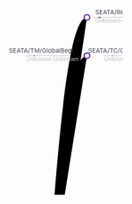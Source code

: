 <svg width="800" height="561"><g transform="translate(160, 0)"><path class="tree-link" d="M 140 979.9999999999999
      C 70 979.9999999999999, 70 979.9999999999999,
      0 979.9999999999999" style="stroke-width: 1.5;"></path><path class="tree-link" d="M 280 34.38596491228071
      C 210 34.38596491228071, 210 979.9999999999999,
      140 979.9999999999999" style="stroke-width: 1.5;"></path><path class="tree-link" d="M 280 103.15789473684208
      C 210 103.15789473684208, 210 979.9999999999999,
      140 979.9999999999999" style="stroke-width: 1.5;"></path><path class="tree-link" d="M 280 550.1754385964912
      C 210 550.1754385964912, 210 979.9999999999999,
      140 979.9999999999999" style="stroke-width: 1.5;"></path><path class="tree-link" d="M 280 1478.5964912280701
      C 210 1478.5964912280701, 210 979.9999999999999,
      140 979.9999999999999" style="stroke-width: 1.5;"></path><path class="tree-link" d="M 280 1925.614035087719
      C 210 1925.614035087719, 210 979.9999999999999,
      140 979.9999999999999" style="stroke-width: 1.5;"></path><path class="tree-link" d="M 420 103.15789473684208
      C 350 103.15789473684208, 350 103.15789473684208,
      280 103.15789473684208" style="stroke-width: 1.5;"></path><path class="tree-link" d="M 420 550.1754385964912
      C 350 550.1754385964912, 350 550.1754385964912,
      280 550.1754385964912" style="stroke-width: 1.5;"></path><path class="tree-link" d="M 420 1478.5964912280701
      C 350 1478.5964912280701, 350 1478.5964912280701,
      280 1478.5964912280701" style="stroke-width: 1.5;"></path><path class="tree-link" d="M 420 1925.614035087719
      C 350 1925.614035087719, 350 1925.614035087719,
      280 1925.614035087719" style="stroke-width: 1.5;"></path><path class="tree-link" d="M 560 103.15789473684208
      C 490 103.15789473684208, 490 103.15789473684208,
      420 103.15789473684208" style="stroke-width: 1.5;"></path><path class="tree-link" d="M 560 550.1754385964912
      C 490 550.1754385964912, 490 550.1754385964912,
      420 550.1754385964912" style="stroke-width: 1.5;"></path><path class="tree-link" d="M 560 1478.5964912280701
      C 490 1478.5964912280701, 490 1478.5964912280701,
      420 1478.5964912280701" style="stroke-width: 1.5;"></path><path class="tree-link" d="M 560 1925.614035087719
      C 490 1925.614035087719, 490 1925.614035087719,
      420 1925.614035087719" style="stroke-width: 1.5;"></path><path class="tree-link" d="M 700 103.15789473684208
      C 630 103.15789473684208, 630 103.15789473684208,
      560 103.15789473684208" style="stroke-width: 1.5;"></path><path class="tree-link" d="M 700 240.70175438596488
      C 630 240.70175438596488, 630 550.1754385964912,
      560 550.1754385964912" style="stroke-width: 1.5;"></path><path class="tree-link" d="M 700 309.4736842105263
      C 630 309.4736842105263, 630 550.1754385964912,
      560 550.1754385964912" style="stroke-width: 1.5;"></path><path class="tree-link" d="M 700 378.24561403508767
      C 630 378.24561403508767, 630 550.1754385964912,
      560 550.1754385964912" style="stroke-width: 1.5;"></path><path class="tree-link" d="M 700 447.0175438596491
      C 630 447.0175438596491, 630 550.1754385964912,
      560 550.1754385964912" style="stroke-width: 1.5;"></path><path class="tree-link" d="M 700 515.7894736842105
      C 630 515.7894736842105, 630 550.1754385964912,
      560 550.1754385964912" style="stroke-width: 1.5;"></path><path class="tree-link" d="M 700 584.5614035087718
      C 630 584.5614035087718, 630 550.1754385964912,
      560 550.1754385964912" style="stroke-width: 1.5;"></path><path class="tree-link" d="M 700 653.3333333333333
      C 630 653.3333333333333, 630 550.1754385964912,
      560 550.1754385964912" style="stroke-width: 1.5;"></path><path class="tree-link" d="M 700 722.1052631578947
      C 630 722.1052631578947, 630 550.1754385964912,
      560 550.1754385964912" style="stroke-width: 1.5;"></path><path class="tree-link" d="M 700 790.8771929824561
      C 630 790.8771929824561, 630 550.1754385964912,
      560 550.1754385964912" style="stroke-width: 1.5;"></path><path class="tree-link" d="M 700 859.6491228070174
      C 630 859.6491228070174, 630 550.1754385964912,
      560 550.1754385964912" style="stroke-width: 1.5;"></path><path class="tree-link" d="M 700 1169.1228070175437
      C 630 1169.1228070175437, 630 1478.5964912280701,
      560 1478.5964912280701" style="stroke-width: 1.5;"></path><path class="tree-link" d="M 700 1237.8947368421052
      C 630 1237.8947368421052, 630 1478.5964912280701,
      560 1478.5964912280701" style="stroke-width: 1.5;"></path><path class="tree-link" d="M 700 1306.6666666666665
      C 630 1306.6666666666665, 630 1478.5964912280701,
      560 1478.5964912280701" style="stroke-width: 1.5;"></path><path class="tree-link" d="M 700 1375.438596491228
      C 630 1375.438596491228, 630 1478.5964912280701,
      560 1478.5964912280701" style="stroke-width: 1.5;"></path><path class="tree-link" d="M 700 1444.2105263157894
      C 630 1444.2105263157894, 630 1478.5964912280701,
      560 1478.5964912280701" style="stroke-width: 1.5;"></path><path class="tree-link" d="M 700 1512.9824561403507
      C 630 1512.9824561403507, 630 1478.5964912280701,
      560 1478.5964912280701" style="stroke-width: 1.5;"></path><path class="tree-link" d="M 700 1581.7543859649122
      C 630 1581.7543859649122, 630 1478.5964912280701,
      560 1478.5964912280701" style="stroke-width: 1.5;"></path><path class="tree-link" d="M 700 1650.5263157894735
      C 630 1650.5263157894735, 630 1478.5964912280701,
      560 1478.5964912280701" style="stroke-width: 1.5;"></path><path class="tree-link" d="M 700 1719.2982456140348
      C 630 1719.2982456140348, 630 1478.5964912280701,
      560 1478.5964912280701" style="stroke-width: 1.5;"></path><path class="tree-link" d="M 700 1788.0701754385964
      C 630 1788.0701754385964, 630 1478.5964912280701,
      560 1478.5964912280701" style="stroke-width: 1.5;"></path><path class="tree-link" d="M 700 1925.614035087719
      C 630 1925.614035087719, 630 1925.614035087719,
      560 1925.614035087719" style="stroke-width: 1.5;"></path><path class="tree-link" d="M 840 722.1052631578947
      C 770 722.1052631578947, 770 722.1052631578947,
      700 722.1052631578947" style="stroke-width: 1.5;"></path><path class="tree-link" d="M 840 1169.1228070175437
      C 770 1169.1228070175437, 770 1169.1228070175437,
      700 1169.1228070175437" style="stroke-width: 1.5;"></path><path class="tree-link" d="M 840 1650.5263157894735
      C 770 1650.5263157894735, 770 1650.5263157894735,
      700 1650.5263157894735" style="stroke-width: 1.5;"></path><path class="tree-link" d="M 980 722.1052631578947
      C 910 722.1052631578947, 910 722.1052631578947,
      840 722.1052631578947" style="stroke-width: 1.5;"></path><path class="tree-link" d="M 980 859.6491228070174
      C 910 859.6491228070174, 910 1169.1228070175437,
      840 1169.1228070175437" style="stroke-width: 1.5;"></path><path class="tree-link" d="M 980 928.4210526315788
      C 910 928.4210526315788, 910 1169.1228070175437,
      840 1169.1228070175437" style="stroke-width: 1.5;"></path><path class="tree-link" d="M 980 997.1929824561403
      C 910 997.1929824561403, 910 1169.1228070175437,
      840 1169.1228070175437" style="stroke-width: 1.5;"></path><path class="tree-link" d="M 980 1065.9649122807016
      C 910 1065.9649122807016, 910 1169.1228070175437,
      840 1169.1228070175437" style="stroke-width: 1.5;"></path><path class="tree-link" d="M 980 1134.7368421052631
      C 910 1134.7368421052631, 910 1169.1228070175437,
      840 1169.1228070175437" style="stroke-width: 1.5;"></path><path class="tree-link" d="M 980 1203.5087719298244
      C 910 1203.5087719298244, 910 1169.1228070175437,
      840 1169.1228070175437" style="stroke-width: 1.5;"></path><path class="tree-link" d="M 980 1272.2807017543857
      C 910 1272.2807017543857, 910 1169.1228070175437,
      840 1169.1228070175437" style="stroke-width: 1.5;"></path><path class="tree-link" d="M 980 1341.0526315789473
      C 910 1341.0526315789473, 910 1169.1228070175437,
      840 1169.1228070175437" style="stroke-width: 1.5;"></path><path class="tree-link" d="M 980 1409.8245614035086
      C 910 1409.8245614035086, 910 1169.1228070175437,
      840 1169.1228070175437" style="stroke-width: 1.5;"></path><path class="tree-link" d="M 980 1478.5964912280701
      C 910 1478.5964912280701, 910 1169.1228070175437,
      840 1169.1228070175437" style="stroke-width: 1.5;"></path><path class="tree-link" d="M 980 1650.5263157894735
      C 910 1650.5263157894735, 910 1650.5263157894735,
      840 1650.5263157894735" style="stroke-width: 1.5;"></path><path class="tree-link" d="M 1120 722.1052631578947
      C 1050 722.1052631578947, 1050 722.1052631578947,
      980 722.1052631578947" style="stroke-width: 1.5;"></path><path class="tree-link" d="M 1120 1341.0526315789473
      C 1050 1341.0526315789473, 1050 1341.0526315789473,
      980 1341.0526315789473" style="stroke-width: 1.5;"></path><path class="tree-link" d="M 1120 1650.5263157894735
      C 1050 1650.5263157894735, 1050 1650.5263157894735,
      980 1650.5263157894735" style="stroke-width: 1.5;"></path><path class="tree-link" d="M 1260 1341.0526315789473
      C 1190 1341.0526315789473, 1190 1341.0526315789473,
      1120 1341.0526315789473" style="stroke-width: 1.5;"></path><path class="tree-link" d="M 1400 1341.0526315789473
      C 1330 1341.0526315789473, 1330 1341.0526315789473,
      1260 1341.0526315789473" style="stroke-width: 1.5;"></path><g class="node" cursor="pointer" transform="translate(0, 980)"><circle class="node" r="5" stroke="rgb(110, 42, 110)" stroke-width="2.5" cursor="pointer" style="fill: rgb(255, 255, 255);"></circle><text font-size="11" dy="-0.5em" x="-15" text-anchor="end" style="fill: rgb(61, 68, 79);">3070ed185f5146a39f6...</text><text class="node-text" x="-15" dy="1em" fill="#bbb" text-anchor="end" style="font-size: 10px;"></text><rect rx="1" ry="1" height="2" width="100" x="-110" y="-1" style="fill: rgba(0, 0, 0, 0.125);"></rect><rect rx="1" ry="1" height="2" width="0" x="0" y="-1" style="fill: rgb(110, 42, 110);"></rect></g><g class="node" cursor="pointer" transform="translate(140, 980)"><circle class="node" r="5" stroke="rgb(110, 64, 170)" stroke-width="2.5" cursor="pointer" style="fill: rgb(255, 255, 255);"></circle><text font-size="11" dy="-0.5em" x="-15" text-anchor="end" style="fill: rgb(61, 68, 79);">{GET}/seata/feign</text><text class="node-text" x="-15" dy="1em" fill="#bbb" text-anchor="end" style="font-size: 10px;">Http-SpringMVC</text><rect rx="1" ry="1" height="2" width="100" x="-110" y="-1" style="fill: rgba(0, 0, 0, 0.125);"></rect><rect rx="1" ry="1" height="2" width="101" x="-110" y="-1" style="fill: rgb(110, 64, 170);"></rect></g><g class="node" cursor="pointer" transform="translate(280, 34.385963439941406)"><circle class="node" r="5" stroke="rgb(110, 64, 170)" stroke-width="2.5" cursor="pointer" style="fill: rgb(255, 255, 255);"></circle><text font-size="11" dy="-0.5em" x="15" text-anchor="start" style="fill: rgb(61, 68, 79);">SEATA/RegisterTMReq...</text><text class="node-text" x="15" dy="1em" fill="#bbb" text-anchor="start" style="font-size: 10px;">Unknown-Unknown</text><rect rx="1" ry="1" height="2" width="100" x="10" y="-1" style="fill: rgba(0, 0, 0, 0.125);"></rect><rect rx="1" ry="1" height="2" width="4.389417215313339" x="20.50963179712265" y="-1" style="fill: rgb(110, 64, 170);"></rect></g><g class="node" cursor="pointer" transform="translate(280, 103.15789794921875)"><circle class="node" r="5" stroke="rgb(110, 64, 170)" stroke-width="2.5" cursor="pointer" style="fill: rgb(255, 255, 255);"></circle><text font-size="11" dy="-0.5em" x="-15" text-anchor="end" style="fill: rgb(61, 68, 79);">SEATA/TM/GlobalBegi...</text><text class="node-text" x="-15" dy="1em" fill="#bbb" text-anchor="end" style="font-size: 10px;">Unknown-Unknown</text><rect rx="1" ry="1" height="2" width="100" x="-110" y="-1" style="fill: rgba(0, 0, 0, 0.125);"></rect><rect rx="1" ry="1" height="2" width="1.9266032674957327" x="-95.32065349914654" y="-1" style="fill: rgb(110, 64, 170);"></rect></g><g class="node" cursor="pointer" transform="translate(280, 550.1754150390625)"><circle class="node" r="5" stroke="rgb(110, 64, 170)" stroke-width="2.5" cursor="pointer" style="fill: rgb(255, 255, 255);"></circle><text font-size="11" dy="-0.5em" x="-15" text-anchor="end" style="fill: rgb(61, 68, 79);">Balancer/storage/{c...</text><text class="node-text" x="-15" dy="1em" fill="#bbb" text-anchor="end" style="font-size: 10px;">Http-Feign</text><rect rx="1" ry="1" height="2" width="100" x="-110" y="-1" style="fill: rgba(0, 0, 0, 0.125);"></rect><rect rx="1" ry="1" height="2" width="42.477688368690565" x="-94.10143867349427" y="-1" style="fill: rgb(110, 64, 170);"></rect></g><g class="node" cursor="pointer" transform="translate(280, 1478.596435546875)"><circle class="node" r="5" stroke="rgb(110, 64, 170)" stroke-width="2.5" cursor="pointer" style="fill: rgb(255, 255, 255);"></circle><text font-size="11" dy="-0.5em" x="-15" text-anchor="end" style="fill: rgb(61, 68, 79);">Balancer/order</text><text class="node-text" x="-15" dy="1em" fill="#bbb" text-anchor="end" style="font-size: 10px;">Http-Feign</text><rect rx="1" ry="1" height="2" width="100" x="-110" y="-1" style="fill: rgba(0, 0, 0, 0.125);"></rect><rect rx="1" ry="1" height="2" width="42.136308217507924" x="-52.30675445013411" y="-1" style="fill: rgb(110, 64, 170);"></rect></g><g class="node" cursor="pointer" transform="translate(280, 1925.614013671875)"><circle class="node" r="5" stroke="rgb(110, 64, 170)" stroke-width="2.5" cursor="pointer" style="fill: rgb(255, 255, 255);"></circle><text font-size="11" dy="-0.5em" x="-15" text-anchor="end" style="fill: rgb(61, 68, 79);">SEATA/TM/GlobalComm...</text><text class="node-text" x="-15" dy="1em" fill="#bbb" text-anchor="end" style="font-size: 10px;">Unknown-Unknown</text><rect rx="1" ry="1" height="2" width="100" x="-110" y="-1" style="fill: rgba(0, 0, 0, 0.125);"></rect><rect rx="1" ry="1" height="2" width="1.3413801511826384" x="-11.121677639600094" y="-1" style="fill: rgb(110, 64, 170);"></rect></g><g class="node" cursor="pointer" transform="translate(420, 103.15789794921875)"><circle class="node" r="5" stroke="rgb(84, 101, 214)" stroke-width="2.5" cursor="pointer" style="fill: rgb(255, 255, 255);"></circle><text font-size="11" dy="-0.5em" x="-15" text-anchor="end" style="fill: rgb(61, 68, 79);">SEATA/TC/GlobalBegi...</text><text class="node-text" x="-15" dy="1em" fill="#bbb" text-anchor="end" style="font-size: 10px;">Unknown-Unknown</text><rect rx="1" ry="1" height="2" width="100" x="-110" y="-1" style="fill: rgba(0, 0, 0, 0.125);"></rect><rect rx="1" ry="1" height="2" width="1.3413801511826384" x="-94.95488905145086" y="-1" style="fill: rgb(84, 101, 214);"></rect></g><g class="node" cursor="pointer" transform="translate(420, 550.1754150390625)"><circle class="node" r="5" stroke="rgb(110, 64, 170)" stroke-width="2.5" cursor="pointer" style="fill: rgb(255, 255, 255);"></circle><text font-size="11" dy="-0.5em" x="-15" text-anchor="end" style="fill: rgb(61, 68, 79);">/storage/C00321/2</text><text class="node-text" x="-15" dy="1em" fill="#bbb" text-anchor="end" style="font-size: 10px;">Http-Feign</text><rect rx="1" ry="1" height="2" width="100" x="-110" y="-1" style="fill: rgba(0, 0, 0, 0.125);"></rect><rect rx="1" ry="1" height="2" width="22.848329675688856" x="-74.71592294562302" y="-1" style="fill: rgb(110, 64, 170);"></rect></g><g class="node" cursor="pointer" transform="translate(420, 1478.596435546875)"><circle class="node" r="5" stroke="rgb(110, 64, 170)" stroke-width="2.5" cursor="pointer" style="fill: rgb(255, 255, 255);"></circle><text font-size="11" dy="-0.5em" x="-15" text-anchor="end" style="fill: rgb(61, 68, 79);">/order</text><text class="node-text" x="-15" dy="1em" fill="#bbb" text-anchor="end" style="font-size: 10px;">Http-Feign</text><rect rx="1" ry="1" height="2" width="100" x="-110" y="-1" style="fill: rgba(0, 0, 0, 0.125);"></rect><rect rx="1" ry="1" height="2" width="40.99024628139478" x="-51.160692514020965" y="-1" style="fill: rgb(110, 64, 170);"></rect></g><g class="node" cursor="pointer" transform="translate(420, 1925.614013671875)"><circle class="node" r="5" stroke="rgb(84, 101, 214)" stroke-width="2.5" cursor="pointer" style="fill: rgb(255, 255, 255);"></circle><text font-size="11" dy="-0.5em" x="-15" text-anchor="end" style="fill: rgb(61, 68, 79);">SEATA/TC/GlobalComm...</text><text class="node-text" x="-15" dy="1em" fill="#bbb" text-anchor="end" style="font-size: 10px;">Unknown-Unknown</text><rect rx="1" ry="1" height="2" width="100" x="-110" y="-1" style="fill: rgba(0, 0, 0, 0.125);"></rect><rect rx="1" ry="1" height="2" width="1.073152889539137" x="-10.975371860521818" y="-1" style="fill: rgb(84, 101, 214);"></rect></g><g class="node" cursor="pointer" transform="translate(560, 103.15789794921875)"><circle class="node" r="5" stroke="rgb(84, 101, 214)" stroke-width="2.5" cursor="pointer" style="fill: rgb(255, 255, 255);"></circle><text font-size="11" dy="-0.5em" x="-15" text-anchor="end" style="fill: rgb(61, 68, 79);">SEATA/TC/GlobalBegi...</text><text class="node-text" x="-15" dy="1em" fill="#bbb" text-anchor="end" style="font-size: 10px;">Unknown-Unknown</text><rect rx="1" ry="1" height="2" width="100" x="-110" y="-1" style="fill: rgba(0, 0, 0, 0.125);"></rect><rect rx="1" ry="1" height="2" width="1" x="-94.61350890026823" y="-1" style="fill: rgb(84, 101, 214);"></rect></g><g class="node" cursor="pointer" transform="translate(560, 550.1754150390625)"><circle class="node" r="5" stroke="rgb(47, 150, 224)" stroke-width="2.5" cursor="pointer" style="fill: rgb(255, 255, 255);"></circle><text font-size="11" dy="-0.5em" x="-15" text-anchor="end" style="fill: rgb(61, 68, 79);">{GET}/storage/{comm...</text><text class="node-text" x="-15" dy="1em" fill="#bbb" text-anchor="end" style="font-size: 10px;">Http-SpringMVC</text><rect rx="1" ry="1" height="2" width="100" x="-110" y="-1" style="fill: rgba(0, 0, 0, 0.125);"></rect><rect rx="1" ry="1" height="2" width="20.72689587905389" x="-72.39941477688369" y="-1" style="fill: rgb(47, 150, 224);"></rect></g><g class="node" cursor="pointer" transform="translate(560, 1478.596435546875)"><circle class="node" r="5" stroke="rgb(26, 199, 194)" stroke-width="2.5" cursor="pointer" style="fill: rgb(255, 255, 255);"></circle><text font-size="11" dy="-0.5em" x="-15" text-anchor="end" style="fill: rgb(61, 68, 79);">{POST}/order</text><text class="node-text" x="-15" dy="1em" fill="#bbb" text-anchor="end" style="font-size: 10px;">Http-SpringMVC</text><rect rx="1" ry="1" height="2" width="100" x="-110" y="-1" style="fill: rgba(0, 0, 0, 0.125);"></rect><rect rx="1" ry="1" height="2" width="39.33211411850768" x="-49.23433308949037" y="-1" style="fill: rgb(26, 199, 194);"></rect></g><g class="node" cursor="pointer" transform="translate(560, 1925.614013671875)"><circle class="node" r="5" stroke="rgb(84, 101, 214)" stroke-width="2.5" cursor="pointer" style="fill: rgb(255, 255, 255);"></circle><text font-size="11" dy="-0.5em" x="-15" text-anchor="end" style="fill: rgb(61, 68, 79);">SEATA/TC/GlobalComm...</text><text class="node-text" x="-15" dy="1em" fill="#bbb" text-anchor="end" style="font-size: 10px;">Unknown-Unknown</text><rect rx="1" ry="1" height="2" width="100" x="-110" y="-1" style="fill: rgba(0, 0, 0, 0.125);"></rect><rect rx="1" ry="1" height="2" width="1.0243842965130456" x="-10.926603267495736" y="-1" style="fill: rgb(84, 101, 214);"></rect></g><g class="node" cursor="pointer" transform="translate(700, 103.15789794921875)"><circle class="node" r="5" stroke="rgb(110, 64, 170)" stroke-width="2.5" cursor="pointer" style="fill: rgb(255, 255, 255);"></circle><text font-size="11" dy="-0.5em" x="15" text-anchor="start" style="fill: rgb(61, 68, 79);">SEATA/TM/GlobalBegi...</text><text class="node-text" x="15" dy="1em" fill="#bbb" text-anchor="start" style="font-size: 10px;">Unknown-Unknown</text><rect rx="1" ry="1" height="2" width="100" x="10" y="-1" style="fill: rgba(0, 0, 0, 0.125);"></rect><rect rx="1" ry="1" height="2" width="1" x="25.605949768349184" y="-1" style="fill: rgb(110, 64, 170);"></rect></g><g class="node" cursor="pointer" transform="translate(700, 240.70175170898438)"><circle class="node" r="5" stroke="rgb(47, 150, 224)" stroke-width="2.5" cursor="pointer" style="fill: rgb(255, 255, 255);"></circle><text font-size="11" dy="-0.5em" x="15" text-anchor="start" style="fill: rgb(61, 68, 79);">Mysql/JDBI/Statemen...</text><text class="node-text" x="15" dy="1em" fill="#bbb" text-anchor="start" style="font-size: 10px;">Database-mysql-connector-java</text><rect rx="1" ry="1" height="2" width="100" x="10" y="-1" style="fill: rgba(0, 0, 0, 0.125);"></rect><rect rx="1" ry="1" height="2" width="1.121921482565228" x="59.158741770299926" y="-1" style="fill: rgb(47, 150, 224);"></rect></g><g class="node" cursor="pointer" transform="translate(700, 309.47369384765625)"><circle class="node" r="5" stroke="rgb(47, 150, 224)" stroke-width="2.5" cursor="pointer" style="fill: rgb(255, 255, 255);"></circle><text font-size="11" dy="-0.5em" x="15" text-anchor="start" style="fill: rgb(61, 68, 79);">Mysql/JDBI/Statemen...</text><text class="node-text" x="15" dy="1em" fill="#bbb" text-anchor="start" style="font-size: 10px;">Database-mysql-connector-java</text><rect rx="1" ry="1" height="2" width="100" x="10" y="-1" style="fill: rgba(0, 0, 0, 0.125);"></rect><rect rx="1" ry="1" height="2" width="1.121921482565228" x="59.69519629358693" y="-1" style="fill: rgb(47, 150, 224);"></rect></g><g class="node" cursor="pointer" transform="translate(700, 378.24560546875)"><circle class="node" r="5" stroke="rgb(47, 150, 224)" stroke-width="2.5" cursor="pointer" style="fill: rgb(255, 255, 255);"></circle><text font-size="11" dy="-0.5em" x="15" text-anchor="start" style="fill: rgb(61, 68, 79);">Mysql/JDBI/Statemen...</text><text class="node-text" x="15" dy="1em" fill="#bbb" text-anchor="start" style="font-size: 10px;">Database-mysql-connector-java</text><rect rx="1" ry="1" height="2" width="100" x="10" y="-1" style="fill: rgba(0, 0, 0, 0.125);"></rect><rect rx="1" ry="1" height="2" width="1.1706900755913192" x="59.91465496220434" y="-1" style="fill: rgb(47, 150, 224);"></rect></g><g class="node" cursor="pointer" transform="translate(700, 447.0175476074219)"><circle class="node" r="5" stroke="rgb(47, 150, 224)" stroke-width="2.5" cursor="pointer" style="fill: rgb(255, 255, 255);"></circle><text font-size="11" dy="-0.5em" x="15" text-anchor="start" style="fill: rgb(61, 68, 79);">Mysql/JDBI/Statemen...</text><text class="node-text" x="15" dy="1em" fill="#bbb" text-anchor="start" style="font-size: 10px;">Database-mysql-connector-java</text><rect rx="1" ry="1" height="2" width="100" x="10" y="-1" style="fill: rgba(0, 0, 0, 0.125);"></rect><rect rx="1" ry="1" height="2" width="1.1706900755913192" x="60.18288222384785" y="-1" style="fill: rgb(47, 150, 224);"></rect></g><g class="node" cursor="pointer" transform="translate(700, 515.7894897460938)"><circle class="node" r="5" stroke="rgb(47, 150, 224)" stroke-width="2.5" cursor="pointer" style="fill: rgb(255, 255, 255);"></circle><text font-size="11" dy="-0.5em" x="15" text-anchor="start" style="fill: rgb(61, 68, 79);">Mysql/JDBI/Prepared...</text><text class="node-text" x="15" dy="1em" fill="#bbb" text-anchor="start" style="font-size: 10px;">Database-mysql-connector-java</text><rect rx="1" ry="1" height="2" width="100" x="10" y="-1" style="fill: rgba(0, 0, 0, 0.125);"></rect><rect rx="1" ry="1" height="2" width="1.1706900755913192" x="61.962935869300175" y="-1" style="fill: rgb(47, 150, 224);"></rect></g><g class="node" cursor="pointer" transform="translate(700, 584.5614013671875)"><circle class="node" r="5" stroke="rgb(47, 150, 224)" stroke-width="2.5" cursor="pointer" style="fill: rgb(255, 255, 255);"></circle><text font-size="11" dy="-0.5em" x="15" text-anchor="start" style="fill: rgb(61, 68, 79);">Mysql/JDBI/Prepared...</text><text class="node-text" x="15" dy="1em" fill="#bbb" text-anchor="start" style="font-size: 10px;">Database-mysql-connector-java</text><rect rx="1" ry="1" height="2" width="100" x="10" y="-1" style="fill: rgba(0, 0, 0, 0.125);"></rect><rect rx="1" ry="1" height="2" width="1.3169958546695928" x="62.23116313094367" y="-1" style="fill: rgb(47, 150, 224);"></rect></g><g class="node" cursor="pointer" transform="translate(700, 653.3333129882812)"><circle class="node" r="5" stroke="rgb(47, 150, 224)" stroke-width="2.5" cursor="pointer" style="fill: rgb(255, 255, 255);"></circle><text font-size="11" dy="-0.5em" x="15" text-anchor="start" style="fill: rgb(61, 68, 79);">Mysql/JDBI/Prepared...</text><text class="node-text" x="15" dy="1em" fill="#bbb" text-anchor="start" style="font-size: 10px;">Database-mysql-connector-java</text><rect rx="1" ry="1" height="2" width="100" x="10" y="-1" style="fill: rgba(0, 0, 0, 0.125);"></rect><rect rx="1" ry="1" height="2" width="1.1706900755913192" x="62.57254328212632" y="-1" style="fill: rgb(47, 150, 224);"></rect></g><g class="node" cursor="pointer" transform="translate(700, 722.1052856445312)"><circle class="node" r="5" stroke="rgb(47, 150, 224)" stroke-width="2.5" cursor="pointer" style="fill: rgb(255, 255, 255);"></circle><text font-size="11" dy="-0.5em" x="-15" text-anchor="end" style="fill: rgb(61, 68, 79);">SEATA/RM/BranchRegi...</text><text class="node-text" x="-15" dy="1em" fill="#bbb" text-anchor="end" style="font-size: 10px;">Unknown-Unknown</text><rect rx="1" ry="1" height="2" width="100" x="-110" y="-1" style="fill: rgba(0, 0, 0, 0.125);"></rect><rect rx="1" ry="1" height="2" width="1.5608388198000487" x="-56.866617898073635" y="-1" style="fill: rgb(47, 150, 224);"></rect></g><g class="node" cursor="pointer" transform="translate(700, 790.877197265625)"><circle class="node" r="5" stroke="rgb(47, 150, 224)" stroke-width="2.5" cursor="pointer" style="fill: rgb(255, 255, 255);"></circle><text font-size="11" dy="-0.5em" x="15" text-anchor="start" style="fill: rgb(61, 68, 79);">Mysql/JDBI/Prepared...</text><text class="node-text" x="15" dy="1em" fill="#bbb" text-anchor="start" style="font-size: 10px;">Database-mysql-connector-java</text><rect rx="1" ry="1" height="2" width="100" x="10" y="-1" style="fill: rgba(0, 0, 0, 0.125);"></rect><rect rx="1" ry="1" height="2" width="1.243842965130456" x="65.01097293343088" y="-1" style="fill: rgb(47, 150, 224);"></rect></g><g class="node" cursor="pointer" transform="translate(700, 859.6491088867188)"><circle class="node" r="5" stroke="rgb(47, 150, 224)" stroke-width="2.5" cursor="pointer" style="fill: rgb(255, 255, 255);"></circle><text font-size="11" dy="-0.5em" x="15" text-anchor="start" style="fill: rgb(61, 68, 79);">Mysql/JDBI/Connecti...</text><text class="node-text" x="15" dy="1em" fill="#bbb" text-anchor="start" style="font-size: 10px;">Database-mysql-connector-java</text><rect rx="1" ry="1" height="2" width="100" x="10" y="-1" style="fill: rgba(0, 0, 0, 0.125);"></rect><rect rx="1" ry="1" height="2" width="1.487685930260912" x="65.25481589856133" y="-1" style="fill: rgb(47, 150, 224);"></rect></g><g class="node" cursor="pointer" transform="translate(700, 1169.122802734375)"><circle class="node" r="5" stroke="rgb(26, 199, 194)" stroke-width="2.5" cursor="pointer" style="fill: rgb(255, 255, 255);"></circle><text font-size="11" dy="-0.5em" x="-15" text-anchor="end" style="fill: rgb(61, 68, 79);">/account</text><text class="node-text" x="-15" dy="1em" fill="#bbb" text-anchor="end" style="font-size: 10px;">Http-SpringRestTemplate</text><rect rx="1" ry="1" height="2" width="100" x="-110" y="-1" style="fill: rgba(0, 0, 0, 0.125);"></rect><rect rx="1" ry="1" height="2" width="20.409900024384296" x="-45.722994391611806" y="-1" style="fill: rgb(26, 199, 194);"></rect></g><g class="node" cursor="pointer" transform="translate(700, 1237.894775390625)"><circle class="node" r="5" stroke="rgb(26, 199, 194)" stroke-width="2.5" cursor="pointer" style="fill: rgb(255, 255, 255);"></circle><text font-size="11" dy="-0.5em" x="15" text-anchor="start" style="fill: rgb(61, 68, 79);">Mysql/JDBI/Statemen...</text><text class="node-text" x="15" dy="1em" fill="#bbb" text-anchor="start" style="font-size: 10px;">Database-mysql-connector-java</text><rect rx="1" ry="1" height="2" width="100" x="10" y="-1" style="fill: rgba(0, 0, 0, 0.125);"></rect><rect rx="1" ry="1" height="2" width="1.121921482565228" x="102.53840526700805" y="-1" style="fill: rgb(26, 199, 194);"></rect></g><g class="node" cursor="pointer" transform="translate(700, 1306.6666259765625)"><circle class="node" r="5" stroke="rgb(26, 199, 194)" stroke-width="2.5" cursor="pointer" style="fill: rgb(255, 255, 255);"></circle><text font-size="11" dy="-0.5em" x="15" text-anchor="start" style="fill: rgb(61, 68, 79);">Mysql/JDBI/Statemen...</text><text class="node-text" x="15" dy="1em" fill="#bbb" text-anchor="start" style="font-size: 10px;">Database-mysql-connector-java</text><rect rx="1" ry="1" height="2" width="100" x="10" y="-1" style="fill: rgba(0, 0, 0, 0.125);"></rect><rect rx="1" ry="1" height="2" width="1.1463057790782736" x="103.0017069007559" y="-1" style="fill: rgb(26, 199, 194);"></rect></g><g class="node" cursor="pointer" transform="translate(700, 1375.4385986328125)"><circle class="node" r="5" stroke="rgb(26, 199, 194)" stroke-width="2.5" cursor="pointer" style="fill: rgb(255, 255, 255);"></circle><text font-size="11" dy="-0.5em" x="15" text-anchor="start" style="fill: rgb(61, 68, 79);">Mysql/JDBI/Statemen...</text><text class="node-text" x="15" dy="1em" fill="#bbb" text-anchor="start" style="font-size: 10px;">Database-mysql-connector-java</text><rect rx="1" ry="1" height="2" width="100" x="10" y="-1" style="fill: rgba(0, 0, 0, 0.125);"></rect><rect rx="1" ry="1" height="2" width="1.1950743721043648" x="103.22116556937333" y="-1" style="fill: rgb(26, 199, 194);"></rect></g><g class="node" cursor="pointer" transform="translate(700, 1444.2105712890625)"><circle class="node" r="5" stroke="rgb(26, 199, 194)" stroke-width="2.5" cursor="pointer" style="fill: rgb(255, 255, 255);"></circle><text font-size="11" dy="-0.5em" x="15" text-anchor="start" style="fill: rgb(61, 68, 79);">Mysql/JDBI/Statemen...</text><text class="node-text" x="15" dy="1em" fill="#bbb" text-anchor="start" style="font-size: 10px;">Database-mysql-connector-java</text><rect rx="1" ry="1" height="2" width="100" x="10" y="-1" style="fill: rgba(0, 0, 0, 0.125);"></rect><rect rx="1" ry="1" height="2" width="1.121921482565228" x="103.48939283101683" y="-1" style="fill: rgb(26, 199, 194);"></rect></g><g class="node" cursor="pointer" transform="translate(700, 1512.982421875)"><circle class="node" r="5" stroke="rgb(26, 199, 194)" stroke-width="2.5" cursor="pointer" style="fill: rgb(255, 255, 255);"></circle><text font-size="11" dy="-0.5em" x="15" text-anchor="start" style="fill: rgb(61, 68, 79);">Mysql/JDBI/Prepared...</text><text class="node-text" x="15" dy="1em" fill="#bbb" text-anchor="start" style="font-size: 10px;">Database-mysql-connector-java</text><rect rx="1" ry="1" height="2" width="100" x="10" y="-1" style="fill: rgba(0, 0, 0, 0.125);"></rect><rect rx="1" ry="1" height="2" width="1.487685930260912" x="103.85515727871251" y="-1" style="fill: rgb(26, 199, 194);"></rect></g><g class="node" cursor="pointer" transform="translate(700, 1581.75439453125)"><circle class="node" r="5" stroke="rgb(26, 199, 194)" stroke-width="2.5" cursor="pointer" style="fill: rgb(255, 255, 255);"></circle><text font-size="11" dy="-0.5em" x="15" text-anchor="start" style="fill: rgb(61, 68, 79);">Mysql/JDBI/Prepared...</text><text class="node-text" x="15" dy="1em" fill="#bbb" text-anchor="start" style="font-size: 10px;">Database-mysql-connector-java</text><rect rx="1" ry="1" height="2" width="100" x="10" y="-1" style="fill: rgba(0, 0, 0, 0.125);"></rect><rect rx="1" ry="1" height="2" width="1.073152889539137" x="105.07437210436478" y="-1" style="fill: rgb(26, 199, 194);"></rect></g><g class="node" cursor="pointer" transform="translate(700, 1650.5263671875)"><circle class="node" r="5" stroke="rgb(26, 199, 194)" stroke-width="2.5" cursor="pointer" style="fill: rgb(255, 255, 255);"></circle><text font-size="11" dy="-0.5em" x="-15" text-anchor="end" style="fill: rgb(61, 68, 79);">SEATA/RM/BranchRegi...</text><text class="node-text" x="-15" dy="1em" fill="#bbb" text-anchor="end" style="font-size: 10px;">Unknown-Unknown</text><rect rx="1" ry="1" height="2" width="100" x="-110" y="-1" style="fill: rgba(0, 0, 0, 0.125);"></rect><rect rx="1" ry="1" height="2" width="1.5120702267739574" x="-14.462326261887341" y="-1" style="fill: rgb(26, 199, 194);"></rect></g><g class="node" cursor="pointer" transform="translate(700, 1719.2982177734375)"><circle class="node" r="5" stroke="rgb(26, 199, 194)" stroke-width="2.5" cursor="pointer" style="fill: rgb(255, 255, 255);"></circle><text font-size="11" dy="-0.5em" x="15" text-anchor="start" style="fill: rgb(61, 68, 79);">Mysql/JDBI/Prepared...</text><text class="node-text" x="15" dy="1em" fill="#bbb" text-anchor="start" style="font-size: 10px;">Database-mysql-connector-java</text><rect rx="1" ry="1" height="2" width="100" x="10" y="-1" style="fill: rgba(0, 0, 0, 0.125);"></rect><rect rx="1" ry="1" height="2" width="1.3413801511826384" x="107.34211168007802" y="-1" style="fill: rgb(26, 199, 194);"></rect></g><g class="node" cursor="pointer" transform="translate(700, 1788.0701904296875)"><circle class="node" r="5" stroke="rgb(26, 199, 194)" stroke-width="2.5" cursor="pointer" style="fill: rgb(255, 255, 255);"></circle><text font-size="11" dy="-0.5em" x="15" text-anchor="start" style="fill: rgb(61, 68, 79);">Mysql/JDBI/Connecti...</text><text class="node-text" x="15" dy="1em" fill="#bbb" text-anchor="start" style="font-size: 10px;">Database-mysql-connector-java</text><rect rx="1" ry="1" height="2" width="100" x="10" y="-1" style="fill: rgba(0, 0, 0, 0.125);"></rect><rect rx="1" ry="1" height="2" width="1.1706900755913192" x="107.68349183126067" y="-1" style="fill: rgb(26, 199, 194);"></rect></g><g class="node" cursor="pointer" transform="translate(700, 1925.614013671875)"><circle class="node" r="5" stroke="rgb(110, 64, 170)" stroke-width="2.5" cursor="pointer" style="fill: rgb(255, 255, 255);"></circle><text font-size="11" dy="-0.5em" x="15" text-anchor="start" style="fill: rgb(61, 68, 79);">SEATA/TM/GlobalComm...</text><text class="node-text" x="15" dy="1em" fill="#bbb" text-anchor="start" style="font-size: 10px;">Unknown-Unknown</text><rect rx="1" ry="1" height="2" width="100" x="10" y="-1" style="fill: rgba(0, 0, 0, 0.125);"></rect><rect rx="1" ry="1" height="2" width="1" x="109.21970251158254" y="-1" style="fill: rgb(110, 64, 170);"></rect></g><g class="node" cursor="pointer" transform="translate(840, 722.1052856445312)"><circle class="node" r="5" stroke="rgb(84, 101, 214)" stroke-width="2.5" cursor="pointer" style="fill: rgb(255, 255, 255);"></circle><text font-size="11" dy="-0.5em" x="-15" text-anchor="end" style="fill: rgb(61, 68, 79);">SEATA/TC/BranchRegi...</text><text class="node-text" x="-15" dy="1em" fill="#bbb" text-anchor="end" style="font-size: 10px;">Unknown-Unknown</text><rect rx="1" ry="1" height="2" width="100" x="-110" y="-1" style="fill: rgba(0, 0, 0, 0.125);"></rect><rect rx="1" ry="1" height="2" width="1.0975371860521823" x="-56.62277493294319" y="-1" style="fill: rgb(84, 101, 214);"></rect></g><g class="node" cursor="pointer" transform="translate(840, 1169.122802734375)"><circle class="node" r="5" stroke="rgb(40, 234, 141)" stroke-width="2.5" cursor="pointer" style="fill: rgb(255, 255, 255);"></circle><text font-size="11" dy="-0.5em" x="-15" text-anchor="end" style="fill: rgb(61, 68, 79);">{POST}/account</text><text class="node-text" x="-15" dy="1em" fill="#bbb" text-anchor="end" style="font-size: 10px;">Http-SpringMVC</text><rect rx="1" ry="1" height="2" width="100" x="-110" y="-1" style="fill: rgba(0, 0, 0, 0.125);"></rect><rect rx="1" ry="1" height="2" width="18.434772006827604" x="-43.479639112411604" y="-1" style="fill: rgb(40, 234, 141);"></rect></g><g class="node" cursor="pointer" transform="translate(840, 1650.5263671875)"><circle class="node" r="5" stroke="rgb(84, 101, 214)" stroke-width="2.5" cursor="pointer" style="fill: rgb(255, 255, 255);"></circle><text font-size="11" dy="-0.5em" x="-15" text-anchor="end" style="fill: rgb(61, 68, 79);">SEATA/TC/BranchRegi...</text><text class="node-text" x="-15" dy="1em" fill="#bbb" text-anchor="end" style="font-size: 10px;">Unknown-Unknown</text><rect rx="1" ry="1" height="2" width="100" x="-110" y="-1" style="fill: rgba(0, 0, 0, 0.125);"></rect><rect rx="1" ry="1" height="2" width="1.073152889539137" x="-14.291636186296017" y="-1" style="fill: rgb(84, 101, 214);"></rect></g><g class="node" cursor="pointer" transform="translate(980, 722.1052856445312)"><circle class="node" r="5" stroke="rgb(84, 101, 214)" stroke-width="2.5" cursor="pointer" style="fill: rgb(255, 255, 255);"></circle><text font-size="11" dy="-0.5em" x="-15" text-anchor="end" style="fill: rgb(61, 68, 79);">SEATA/TC/BranchRegi...</text><text class="node-text" x="-15" dy="1em" fill="#bbb" text-anchor="end" style="font-size: 10px;">Unknown-Unknown</text><rect rx="1" ry="1" height="2" width="100" x="-110" y="-1" style="fill: rgba(0, 0, 0, 0.125);"></rect><rect rx="1" ry="1" height="2" width="1" x="-56.525237746891" y="-1" style="fill: rgb(84, 101, 214);"></rect></g><g class="node" cursor="pointer" transform="translate(980, 859.6491088867188)"><circle class="node" r="5" stroke="rgb(40, 234, 141)" stroke-width="2.5" cursor="pointer" style="fill: rgb(255, 255, 255);"></circle><text font-size="11" dy="-0.5em" x="15" text-anchor="start" style="fill: rgb(61, 68, 79);">Mysql/JDBI/Statemen...</text><text class="node-text" x="15" dy="1em" fill="#bbb" text-anchor="start" style="font-size: 10px;">Database-mysql-connector-java</text><rect rx="1" ry="1" height="2" width="100" x="10" y="-1" style="fill: rgba(0, 0, 0, 0.125);"></rect><rect rx="1" ry="1" height="2" width="1.121921482565228" x="85.8839307485979" y="-1" style="fill: rgb(40, 234, 141);"></rect></g><g class="node" cursor="pointer" transform="translate(980, 928.4210815429688)"><circle class="node" r="5" stroke="rgb(40, 234, 141)" stroke-width="2.5" cursor="pointer" style="fill: rgb(255, 255, 255);"></circle><text font-size="11" dy="-0.5em" x="15" text-anchor="start" style="fill: rgb(61, 68, 79);">Mysql/JDBI/Statemen...</text><text class="node-text" x="15" dy="1em" fill="#bbb" text-anchor="start" style="font-size: 10px;">Database-mysql-connector-java</text><rect rx="1" ry="1" height="2" width="100" x="10" y="-1" style="fill: rgba(0, 0, 0, 0.125);"></rect><rect rx="1" ry="1" height="2" width="1.0975371860521823" x="86.34723238234577" y="-1" style="fill: rgb(40, 234, 141);"></rect></g><g class="node" cursor="pointer" transform="translate(980, 997.1929931640625)"><circle class="node" r="5" stroke="rgb(40, 234, 141)" stroke-width="2.5" cursor="pointer" style="fill: rgb(255, 255, 255);"></circle><text font-size="11" dy="-0.5em" x="15" text-anchor="start" style="fill: rgb(61, 68, 79);">Mysql/JDBI/Statemen...</text><text class="node-text" x="15" dy="1em" fill="#bbb" text-anchor="start" style="font-size: 10px;">Database-mysql-connector-java</text><rect rx="1" ry="1" height="2" width="100" x="10" y="-1" style="fill: rgba(0, 0, 0, 0.125);"></rect><rect rx="1" ry="1" height="2" width="1.1950743721043648" x="86.54230675445012" y="-1" style="fill: rgb(40, 234, 141);"></rect></g><g class="node" cursor="pointer" transform="translate(980, 1065.9649658203125)"><circle class="node" r="5" stroke="rgb(40, 234, 141)" stroke-width="2.5" cursor="pointer" style="fill: rgb(255, 255, 255);"></circle><text font-size="11" dy="-0.5em" x="15" text-anchor="start" style="fill: rgb(61, 68, 79);">Mysql/JDBI/Statemen...</text><text class="node-text" x="15" dy="1em" fill="#bbb" text-anchor="start" style="font-size: 10px;">Database-mysql-connector-java</text><rect rx="1" ry="1" height="2" width="100" x="10" y="-1" style="fill: rgba(0, 0, 0, 0.125);"></rect><rect rx="1" ry="1" height="2" width="1.121921482565228" x="86.83491831260667" y="-1" style="fill: rgb(40, 234, 141);"></rect></g><g class="node" cursor="pointer" transform="translate(980, 1134.73681640625)"><circle class="node" r="5" stroke="rgb(40, 234, 141)" stroke-width="2.5" cursor="pointer" style="fill: rgb(255, 255, 255);"></circle><text font-size="11" dy="-0.5em" x="15" text-anchor="start" style="fill: rgb(61, 68, 79);">Mysql/JDBI/Prepared...</text><text class="node-text" x="15" dy="1em" fill="#bbb" text-anchor="start" style="font-size: 10px;">Database-mysql-connector-java</text><rect rx="1" ry="1" height="2" width="100" x="10" y="-1" style="fill: rgba(0, 0, 0, 0.125);"></rect><rect rx="1" ry="1" height="2" width="1.1463057790782736" x="88.54181906851987" y="-1" style="fill: rgb(40, 234, 141);"></rect></g><g class="node" cursor="pointer" transform="translate(980, 1203.5087890625)"><circle class="node" r="5" stroke="rgb(40, 234, 141)" stroke-width="2.5" cursor="pointer" style="fill: rgb(255, 255, 255);"></circle><text font-size="11" dy="-0.5em" x="15" text-anchor="start" style="fill: rgb(61, 68, 79);">Mysql/JDBI/Prepared...</text><text class="node-text" x="15" dy="1em" fill="#bbb" text-anchor="start" style="font-size: 10px;">Database-mysql-connector-java</text><rect rx="1" ry="1" height="2" width="100" x="10" y="-1" style="fill: rgba(0, 0, 0, 0.125);"></rect><rect rx="1" ry="1" height="2" width="1.2926115581565472" x="88.78566203365033" y="-1" style="fill: rgb(40, 234, 141);"></rect></g><g class="node" cursor="pointer" transform="translate(980, 1272.28076171875)"><circle class="node" r="5" stroke="rgb(40, 234, 141)" stroke-width="2.5" cursor="pointer" style="fill: rgb(255, 255, 255);"></circle><text font-size="11" dy="-0.5em" x="15" text-anchor="start" style="fill: rgb(61, 68, 79);">Mysql/JDBI/Prepared...</text><text class="node-text" x="15" dy="1em" fill="#bbb" text-anchor="start" style="font-size: 10px;">Database-mysql-connector-java</text><rect rx="1" ry="1" height="2" width="100" x="10" y="-1" style="fill: rgba(0, 0, 0, 0.125);"></rect><rect rx="1" ry="1" height="2" width="1.1463057790782736" x="89.10265788831992" y="-1" style="fill: rgb(40, 234, 141);"></rect></g><g class="node" cursor="pointer" transform="translate(980, 1341.0526123046875)"><circle class="node" r="5" stroke="rgb(40, 234, 141)" stroke-width="2.5" cursor="pointer" style="fill: rgb(255, 255, 255);"></circle><text font-size="11" dy="-0.5em" x="-15" text-anchor="end" style="fill: rgb(61, 68, 79);">SEATA/RM/BranchRegi...</text><text class="node-text" x="-15" dy="1em" fill="#bbb" text-anchor="end" style="font-size: 10px;">Unknown-Unknown</text><rect rx="1" ry="1" height="2" width="100" x="-110" y="-1" style="fill: rgba(0, 0, 0, 0.125);"></rect><rect rx="1" ry="1" height="2" width="1.5608388198000487" x="-30.385271884906118" y="-1" style="fill: rgb(40, 234, 141);"></rect></g><g class="node" cursor="pointer" transform="translate(980, 1409.8245849609375)"><circle class="node" r="5" stroke="rgb(40, 234, 141)" stroke-width="2.5" cursor="pointer" style="fill: rgb(255, 255, 255);"></circle><text font-size="11" dy="-0.5em" x="15" text-anchor="start" style="fill: rgb(61, 68, 79);">Mysql/JDBI/Prepared...</text><text class="node-text" x="15" dy="1em" fill="#bbb" text-anchor="start" style="font-size: 10px;">Database-mysql-connector-java</text><rect rx="1" ry="1" height="2" width="100" x="10" y="-1" style="fill: rgba(0, 0, 0, 0.125);"></rect><rect rx="1" ry="1" height="2" width="1.3169958546695928" x="91.68739331870275" y="-1" style="fill: rgb(40, 234, 141);"></rect></g><g class="node" cursor="pointer" transform="translate(980, 1478.596435546875)"><circle class="node" r="5" stroke="rgb(40, 234, 141)" stroke-width="2.5" cursor="pointer" style="fill: rgb(255, 255, 255);"></circle><text font-size="11" dy="-0.5em" x="15" text-anchor="start" style="fill: rgb(61, 68, 79);">Mysql/JDBI/Connecti...</text><text class="node-text" x="15" dy="1em" fill="#bbb" text-anchor="start" style="font-size: 10px;">Database-mysql-connector-java</text><rect rx="1" ry="1" height="2" width="100" x="10" y="-1" style="fill: rgba(0, 0, 0, 0.125);"></rect><rect rx="1" ry="1" height="2" width="1.1463057790782736" x="92.00438917337235" y="-1" style="fill: rgb(40, 234, 141);"></rect></g><g class="node" cursor="pointer" transform="translate(980, 1650.5263671875)"><circle class="node" r="5" stroke="rgb(84, 101, 214)" stroke-width="2.5" cursor="pointer" style="fill: rgb(255, 255, 255);"></circle><text font-size="11" dy="-0.5em" x="-15" text-anchor="end" style="fill: rgb(61, 68, 79);">SEATA/TC/BranchRegi...</text><text class="node-text" x="-15" dy="1em" fill="#bbb" text-anchor="end" style="font-size: 10px;">Unknown-Unknown</text><rect rx="1" ry="1" height="2" width="100" x="-110" y="-1" style="fill: rgba(0, 0, 0, 0.125);"></rect><rect rx="1" ry="1" height="2" width="1" x="-14.242867593269935" y="-1" style="fill: rgb(84, 101, 214);"></rect></g><g class="node" cursor="pointer" transform="translate(1120, 722.1052856445312)"><circle class="node" r="5" stroke="rgb(47, 150, 224)" stroke-width="2.5" cursor="pointer" style="fill: rgb(255, 255, 255);"></circle><text font-size="11" dy="-0.5em" x="15" text-anchor="start" style="fill: rgb(61, 68, 79);">SEATA/RM/BranchRegi...</text><text class="node-text" x="15" dy="1em" fill="#bbb" text-anchor="start" style="font-size: 10px;">Unknown-Unknown</text><rect rx="1" ry="1" height="2" width="100" x="10" y="-1" style="fill: rgba(0, 0, 0, 0.125);"></rect><rect rx="1" ry="1" height="2" width="1" x="63.69422092172641" y="-1" style="fill: rgb(47, 150, 224);"></rect></g><g class="node" cursor="pointer" transform="translate(1120, 1341.0526123046875)"><circle class="node" r="5" stroke="rgb(84, 101, 214)" stroke-width="2.5" cursor="pointer" style="fill: rgb(255, 255, 255);"></circle><text font-size="11" dy="-0.5em" x="-15" text-anchor="end" style="fill: rgb(61, 68, 79);">SEATA/TC/BranchRegi...</text><text class="node-text" x="-15" dy="1em" fill="#bbb" text-anchor="end" style="font-size: 10px;">Unknown-Unknown</text><rect rx="1" ry="1" height="2" width="100" x="-110" y="-1" style="fill: rgba(0, 0, 0, 0.125);"></rect><rect rx="1" ry="1" height="2" width="1.1463057790782736" x="-30.19019751280176" y="-1" style="fill: rgb(84, 101, 214);"></rect></g><g class="node" cursor="pointer" transform="translate(1120, 1650.5263671875)"><circle class="node" r="5" stroke="rgb(26, 199, 194)" stroke-width="2.5" cursor="pointer" style="fill: rgb(255, 255, 255);"></circle><text font-size="11" dy="-0.5em" x="15" text-anchor="start" style="fill: rgb(61, 68, 79);">SEATA/RM/BranchRegi...</text><text class="node-text" x="15" dy="1em" fill="#bbb" text-anchor="start" style="font-size: 10px;">Unknown-Unknown</text><rect rx="1" ry="1" height="2" width="100" x="10" y="-1" style="fill: rgba(0, 0, 0, 0.125);"></rect><rect rx="1" ry="1" height="2" width="1" x="106.04974396488662" y="-1" style="fill: rgb(26, 199, 194);"></rect></g><g class="node" cursor="pointer" transform="translate(1260, 1341.0526123046875)"><circle class="node" r="5" stroke="rgb(84, 101, 214)" stroke-width="2.5" cursor="pointer" style="fill: rgb(255, 255, 255);"></circle><text font-size="11" dy="-0.5em" x="-15" text-anchor="end" style="fill: rgb(61, 68, 79);">SEATA/TC/BranchRegi...</text><text class="node-text" x="-15" dy="1em" fill="#bbb" text-anchor="end" style="font-size: 10px;">Unknown-Unknown</text><rect rx="1" ry="1" height="2" width="100" x="-110" y="-1" style="fill: rgba(0, 0, 0, 0.125);"></rect><rect rx="1" ry="1" height="2" width="1.0487685930260913" x="-30.09266032674958" y="-1" style="fill: rgb(84, 101, 214);"></rect></g><g class="node" cursor="pointer" transform="translate(1400, 1341.0526123046875)"><circle class="node" r="5" stroke="rgb(40, 234, 141)" stroke-width="2.5" cursor="pointer" style="fill: rgb(255, 255, 255);"></circle><text font-size="11" dy="-0.5em" x="15" text-anchor="start" style="fill: rgb(61, 68, 79);">SEATA/RM/BranchRegi...</text><text class="node-text" x="15" dy="1em" fill="#bbb" text-anchor="start" style="font-size: 10px;">Unknown-Unknown</text><rect rx="1" ry="1" height="2" width="100" x="10" y="-1" style="fill: rgba(0, 0, 0, 0.125);"></rect><rect rx="1" ry="1" height="2" width="1" x="90.17556693489392" y="-1" style="fill: rgb(40, 234, 141);"></rect></g></g></svg>
